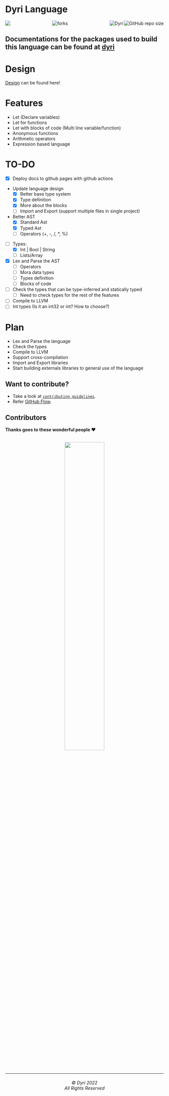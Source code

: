 # Dyri Language

<img align="left" src="http://estruyf-github.azurewebsites.net/api/VisitorHit?user=ProgramingIsTheFuture&repo=Dyri&countColorcountColor&countColor=%237B1E7B"/>
<img align="right" src="https://img.shields.io/github/repo-size/ProgramingIsTheFuture/Dyri?style=for-the-badge&logo=appveyor" alt="GitHub repo size"/>

<img align="right" alt="Dyri" src="https://socialify.git.ci/ProgramingIsTheFuture/Dyri/image?description=1&descriptionEditable=Dyri%20is%20a%20general%20purpose%20language!&forks=1&issues=1&logo=https%3A%2F%2Fencrypted-tbn0.gstatic.com%2Fimages%3Fq%3Dtbn%3AANd9GcS3tdS_0pNpeosApm1sD7PrS0LAKq_KHmhYFjO8_24QL14A0r2Y9GyaNQEfl7qAHhk1EBA%26usqp%3DCAU&name=1&owner=1&pattern=Floating%20Cogs&pulls=1&stargazers=1&theme=Dark"/>

<p align="center">
<img src="https://forthebadge.com/images/badges/built-with-love.svg" alt=" forks"/>
</p>

## Documentations for the packages used to build this language can be found at [dyri](https://programingisthefuture.github.io/Dyri/)

# Design

[Design](https://programingisthefuture.github.io/Dyri/cli/design.html) can be found here!

# Features

- Let (Declare variables)
- Let for functions
- Let with blocks of code (Multi line variable/function)
- Anonymous functions
- Arithmetic operators
- Expression based language

# TO-DO

- [x] Deploy docs to github pages with github actions
- Update language design
  - [x] Better base type system
  - [x] Type definition
  - [x] More about the blocks
  - [ ] Import and Export (support multiple files in single project)
- Better AST
  - [x] Standard Ast
  - [x] Typed Ast
  - [ ] Operators (+, -, /, *, %)
- [ ] Types:
  - [x] Int | Bool | String
  - [ ] Lists/Array
- [x] Lex and Parse the AST
  - [ ] Operators
  - [ ] Mora data types
  - [ ] Types definition
  - [ ] Blocks of code
- [ ] Check the types that can be type-inferred and statically typed
  - [ ] Need to check types for the rest of the features
- [ ] Compile to LLVM
- [ ] Int types (Is it an int32 or int? How to choose?)

# Plan

- Lex and Parse the language
- Check the types
- Compile to LLVM
- Support cross-compilation
- Import and Export libraries
- Start building externals libraries to general use of the language

## Want to contribute?
- Take a look at [`contributing guidelines`](CONTRIBUTING.md).
- Refer [GitHub Flow](https://guides.github.com/introduction/flow). 

## Contributors

**Thanks goes to these wonderful people ❤️**

<br/>
<div align="center">
<a href="https://github.com/ProgramingIsTheFuture/Dyri/graphs/contributors">
  <img src="https://contrib.rocks/image?repo=ProgramingIsTheFuture/Dyri&max=100&columns=11" width=50%/>
</a>
</div>

<br>
<br>
<hr>
<h6 align="center">© Dyri 2022 
<br>
All Rights Reserved</h6>

